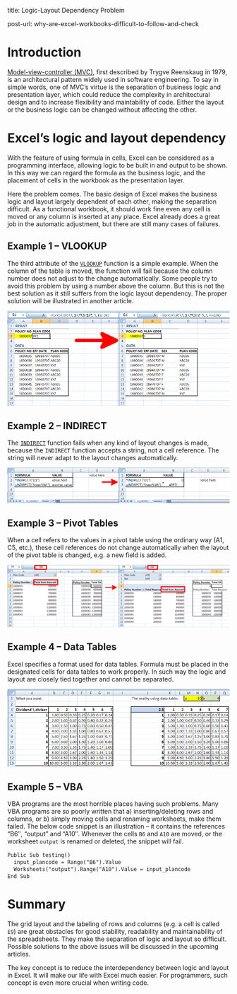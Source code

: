 title: Logic-Layout Dependency Problem

post-url: why-are-excel-workbooks-difficult-to-follow-and-check

# Introduction

[Model-view-controller (MVC)](http://en.wikipedia.org/wiki/Model%E2%80%93view%E2%80%93controller), first described by Trygve Reenskaug in 1979, is an architectural pattern widely used in software engineering. To say in simple words, one of MVC’s virtue is the separation of business logic and presentation layer, which could reduce the complexity in architectural design and to increase flexibility and maintability of code. Either the layout or the business logic can be changed without affecting the other.

# Excel’s logic and layout dependency

With the feature of using formula in cells, Excel can be considered as a programming interface, allowing logic to be built in and output to be shown. In this way we can regard the formula as the business logic, and the placement of cells in the workbook as the presentation layer.

Here the problem comes. The basic design of Excel makes the business logic and layout largely dependent of each other, making the separation difficult.
As a functional workbook, it should work fine even any cell is moved or any column is inserted at any place. Excel already does a great job in the automatic adjustment, but there are still many cases of failures.

## Example 1 – VLOOKUP

The third attribute of the [`VLOOKUP`](https://support.office.com/en-us/article/VLOOKUP-function-0bbc8083-26fe-4963-8ab8-93a18ad188a1) function is a simple example. When the column of the table is moved, the function will fail because the column number does not adjust to the change automatically. Some people try to avoid this problem by using a number above the column. But this is not the best solution as it still suffers from the logic layout dependency. The proper solution will be illustrated in another article.

![`VLOOKUP` formula failure](assets/posts/logic-layout-vlookup.png)

## Example 2 – INDIRECT

The [`INDIRECT`](https://support.office.com/en-us/article/INDIRECT-function-474b3a3a-8a26-4f44-b491-92b6306fa261) function fails when any kind of layout changes is made, because the `INDIRECT` function accepts a string, not a cell reference. The string will never adapt to the layout changes automatically.

![`INDIRECT` formula failure](assets/posts/logic-layout-indirect.png)

## Example 3 – Pivot Tables

When a cell refers to the values in a pivot table using the ordinary way (A1, C5, etc.), these cell references do not change automatically when the layout of the pivot table is changed, e.g. a new field is added.

![Pivot table formula failure](assets/posts/logic-layout-pivot-table.png)

## Example 4 – Data Tables

Excel specifies a format used for data tables. Formula must be placed in the designated cells for data tables to work properly. In such way the logic and layout are closely tied together and cannot be separated.

![Data Table formula failure](assets/posts/logic-layout-data-table.png)

## Example 5 – VBA

VBA programs are the most horrible places having such problems. Many VBA programs are so poorly written that a) inserting/deleting rows and columns, or b) simply moving cells and renaming worksheets, make them failed. The below code snippet is an illustration – it contains the references “B6″,  “output” and “A10″. Whenever the cells `B6` and `A10` are moved, or the worksheet `output` is renamed or deleted, the snippet will fail.

```
Public Sub testing()
  input_plancode = Range("B6").Value
  Worksheets("output").Range("A10").Value = input_plancode
End Sub
```

# Summary

The grid layout and the labeling of rows and columns (e.g. a cell is called `E9`) are great obstacles for good stability, readability and maintainability of the spreadsheets. They make the separation of logic and layout so difficult. Possible solutions to the above issues will be discussed in the upcoming articles.

The key concept is to reduce the interdependency between logic and layout in Excel. It will make our life with Excel much easier. For programmers, such concept is even more crucial when writing code.
